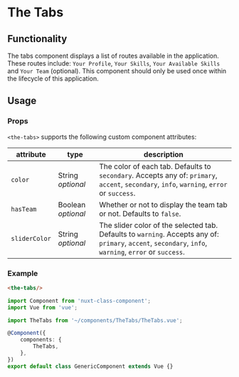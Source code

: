 # The Tabs

## Functionality

The tabs component displays a list of routes available in the application. These routes include: `Your Profile`, `Your Skills`, `Your Available Skills` and `Your Team` (optional). This component should only be used once within the lifecycle of this application.

## Usage

### Props

`<the-tabs>` supports the following custom component attributes:

| attribute | type | description
| --- | --- | ---
| `color` | String *optional* | The color of each tab. Defaults to `secondary`. Accepts any of: `primary`, `accent`, `secondary`, `info`, `warning`, `error` or `success`.
| `hasTeam` | Boolean *optional* | Whether or not to display the team tab or not. Defaults to `false`.
| `sliderColor` | String *optional* | The slider color of the selected tab. Defaults to `warning`. Accepts any of: `primary`, `accent`, `secondary`, `info`, `warning`, `error` or `success`.

### Example

```html
<the-tabs/>
```

```ts
import Component from 'nuxt-class-component';
import Vue from 'vue';

import TheTabs from '~/components/TheTabs/TheTabs.vue';

@Component({
    components: {
        TheTabs,
    },
})
export default class GenericComponent extends Vue {}
```